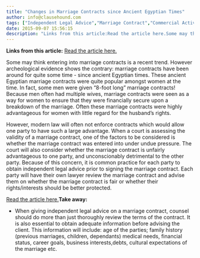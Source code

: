 ```yaml
---
title: "Changes in Marriage Contracts since Ancient Egyptian Times"
author: info@clausehound.com
tags: ["Independent Legal Advice","Marriage Contract","Commercial Activities","info@clausehound.com"]
date: 2015-09-07 15:56:15
description: "Links from this article:Read the article here.Some may think entering into marriage contracts is a recent trend. However archeological..."
---
```


**Links from this article:**
[Read the article here.](http://www.dailymail.co.uk/sciencetech/article-3197268/Men-ancient-Egypt-given-8ft-long-prenups-2-480-year-old-papyrus-reveals-rights-women-Old-Kingdom.html)

Some may think entering into marriage contracts is a recent trend. However archeological evidence shows the contrary: marriage contracts have been around for quite some time - since ancient Egyptian times. These ancient Egyptian marriage contracts were quite popular amongst women at the time. In fact, some men were given “8-foot long” marriage contracts! Because men often had multiple wives, marriage contracts were seen as a way for women to ensure that they were financially secure upon a breakdown of the marriage. Often these marriage contracts were highly advantageous for women with little regard for the husband’s rights.

However, modern law will often not enforce contracts which would allow one party to have such a large advantage. When a court is assessing the validity of a marriage contract, one of the factors to be considered is whether the marriage contract was entered into under undue pressure. The court will also consider whether the marriage contract is unfairly advantageous to one party, and unconscionably detrimental to the other party. Because of this concern, it is common practice for each party to obtain independent legal advice prior to signing the marriage contract. Each party will have their own lawyer review the marriage contract and advise them on whether the marriage contract is fair or whether their rights/interests should be better protected.

[Read the article here.](http://www.dailymail.co.uk/sciencetech/article-3197268/Men-ancient-Egypt-given-8ft-long-prenups-2-480-year-old-papyrus-reveals-rights-women-Old-Kingdom.html)**Take away:**
- When giving independent legal advice on a marriage contract, counsel should do more than just thoroughly review the terms of the contract. It is also essential to obtain adequate information before advising the client. This information will include: age of the parties; family history (previous marriages, children, dependants) medical needs, financial status, career goals, business interests,debts, cultural expectations of the marriage etc.